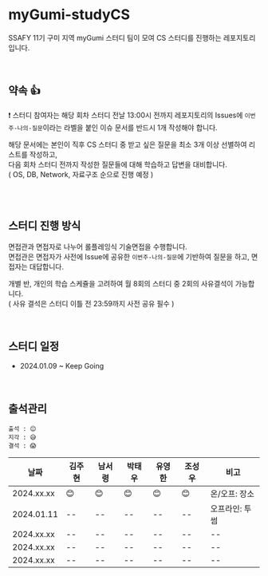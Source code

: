 # myGumi-studyCS
SSAFY 11기 구미 지역 myGumi 스터디 팀이 모여 CS 스터디를 진행하는 레포지토리입니다.

<br/>

## 약속 👍
❗ 스터디 참여자는 해당 회차 스터디 전날 13:00시 전까지 레포지토리의 Issues에 `이번주-나의-질문`이라는 라벨을 붙인 이슈 문서를 반드시 1개 작성해야 합니다. <br/>

해당 문서에는 본인이 직후 CS 스터디 중 받고 싶은 질문을 최소 3개 이상 선별하여 리스트를 작성하고, <br/>다음 회차 스터디 전까지 작성한 질문들에 대해 학습하고 답변을 대비합니다. <br/>
( OS, DB, Network, 자료구조 순으로 진행 예정 )

<br/>


<br/>

## 스터디 진행 방식
면접관과 면접자로 나누어 롤플레잉식 기술면접을 수행합니다. <br/>
면접관은 면접자가 사전에 Issue에 공유한 `이번주-나의-질문`에 기반하여 질문을 하고, 면접자는 대답합니다.

개별 반, 개인의 학습 스케쥴을 고려하여 월 8회의 스터디 중 2회의 사유결석이 가능합니다. <br/>
( 사유 결석은 스터디 이틀 전 23:59까지 사전 공유 필수 )

<br/>

## 스터디 일정
- 2024.01.09 ~ Keep Going

<br/>

## 출석관리

```
출석 : 😊
지각 : 😅
결석 : 😱
```

|날짜|김주현|남서령|박태우|유영한|조성우|비고|
|------|---|---|---|---|---|---|
|2024.xx.xx|😊|😊|😊|😊|😊|온/오프: 장소|
|2024.01.11|--|--|--|--|--|오프라인: 투썸|
|2024.xx.xx|--|--|--|--|--|--|
|2024.xx.xx|--|--|--|--|--|--|
|2024.xx.xx|--|--|--|--|--|--|


